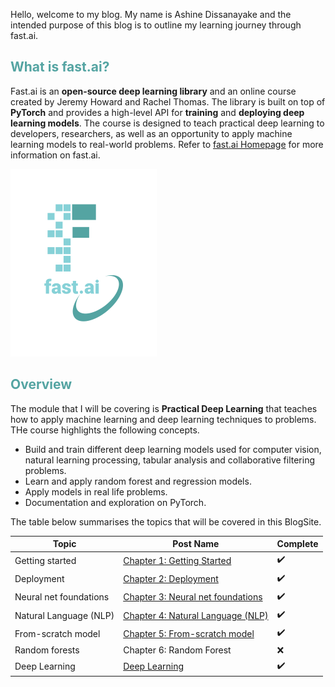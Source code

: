 Hello, welcome to my blog. My name is Ashine Dissanayake and the intended purpose of this blog is to outline my learning journey through fast.ai. 

## <span style="color: rgb(84, 164, 162)">What is fast.ai?</span>
Fast.ai is an **open-source deep learning library** and an online course created by Jeremy Howard and Rachel Thomas. The library is built on top of **PyTorch** and provides a high-level API for **training** and **deploying deep learning models**. The course is designed to teach practical deep learning to developers, researchers, as well as an opportunity to apply machine learning models to real-world problems. Refer to [fast.ai Homepage](https://www.fast.ai) for more information on fast.ai. 

![Image of fast.ai logo](images/logo.png)

## <span style="color: rgb(84, 164, 162)">Overview</span> 
The module that I will be covering is **Practical Deep Learning** that teaches how to apply machine learning and deep learning techniques to problems. THe course highlights the following concepts. 
<ul>
  <li>Build and train different deep learning models used for computer vision, natural learning processing, tabular analysis and collaborative filtering problems. </li>
  <li>Learn and apply random forest and regression models. </li>
  <li>Apply models in real life problems. </li>
  <li>Documentation and exploration on PyTorch. </li>
</ul>

The table below summarises the topics that will be covered in this BlogSite.

| Topic | Post Name | Complete |
| ------ | -------- | ------- |
| Getting started | [Chapter 1: Getting Started](_posts/2023-05-04-getting_started.md) | ✔️ |
| Deployment | [Chapter 2: Deployment](_posts/2023-05-08-deployment.md) | ✔️ |
| Neural net foundations | [Chapter 3: Neural net foundations](_posts/2023-05-09-neural_net.md) | ✔️ |
| Natural Language (NLP) | [Chapter 4: Natural Language (NLP)](_posts/2023-05-09-NLP.md) | ✔️ |
| From-scratch model | [Chapter 5: From-scratch model](_posts/2023-05-10-nn_model.md) | ✔️ |
| Random forests | Chapter 6: Random Forest | ❌ |
| Deep Learning | [Deep Learning](_posts/2023-05-15-deep-learning.md) | ✔️ |
